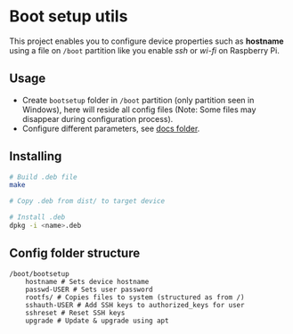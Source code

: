 # Boot setup utils

This project enables you to configure device properties such as **hostname** using a file on `/boot` partition like you enable *ssh* or *wi-fi* on Raspberry Pi.

## Usage

- Create `bootsetup` folder in `/boot` partition (only partition seen in Windows), here will reside all config files (Note: Some files may disappear during configuration process).
- Configure different parameters, see [docs folder](docs).

## Installing

``` bash
# Build .deb file
make

# Copy .deb from dist/ to target device

# Install .deb
dpkg -i <name>.deb
```

## Config folder structure

```
/boot/bootsetup
	hostname # Sets device hostname
	passwd-USER # Sets user password
	rootfs/	# Copies files to system (structured as from /)
	sshauth-USER # Add SSH keys to authorized_keys for user
	sshreset # Reset SSH keys
	upgrade # Update & upgrade using apt
```
